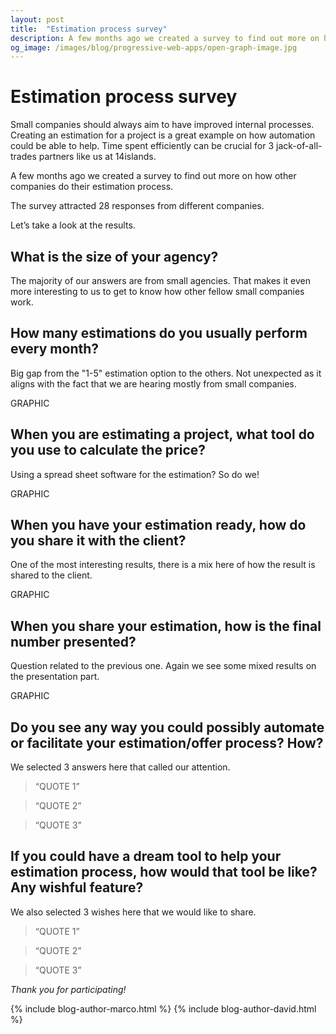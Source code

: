 ```yaml
---
layout: post
title:  "Estimation process survey"
description: A few months ago we created a survey to find out more on how other companies do their estimation process.
og_image: /images/blog/progressive-web-apps/open-graph-image.jpg
---
```


# Estimation process survey

Small companies should always aim to have improved internal processes. Creating an estimation for a project is a great example on how automation could be able to help. Time spent efficiently can be crucial for 3 jack-of-all-trades partners like us at 14islands.

A few months ago we created a survey to find out more on how other companies do their estimation process.

The survey attracted 28 responses from different companies.

Let’s take a look at the results.

## What is the size of your agency?

The majority of our answers are from small agencies. That makes it even more interesting to us to get to know how other fellow small companies work.



## How many estimations do you usually perform every month?

Big gap from the "1-5" estimation option to the others. Not unexpected as it aligns with the fact that we are hearing mostly from small companies.

GRAPHIC

## When you are estimating a project, what tool do you use to calculate the price?

Using a spread sheet software for the estimation? So do we!

GRAPHIC

## When you have your estimation ready, how do you share it with the client?

One of the most interesting results, there is a mix here of how the result is shared to the client.

GRAPHIC

## When you share your estimation, how is the final number presented?

Question related to the previous one. Again we see some mixed results on the presentation part.

GRAPHIC

## Do you see any way you could possibly automate or facilitate your estimation/offer process? How?

We selected 3 answers here that called our attention.

> “QUOTE 1”

> “QUOTE 2”

> “QUOTE 3”

## If you could have a dream tool to help your estimation process, how would that tool be like? Any wishful feature?

We also selected 3 wishes here that we would like to share.

> “QUOTE 1”

> “QUOTE 2”

> “QUOTE 3”

*Thank you for participating!*

{% include blog-author-marco.html %}
{% include blog-author-david.html %}
